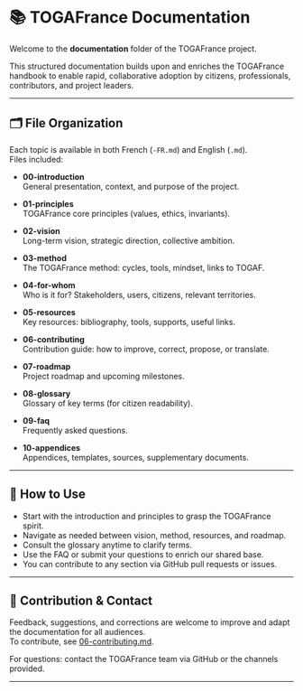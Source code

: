 # 📚 TOGAFrance Documentation

Welcome to the **documentation** folder of the TOGAFrance project.

This structured documentation builds upon and enriches the TOGAFrance handbook to enable rapid, collaborative adoption by citizens, professionals, contributors, and project leaders.

---

## 🗂️ File Organization

Each topic is available in both French (`-FR.md`) and English (`.md`).  
Files included:

- **00-introduction**  
  General presentation, context, and purpose of the project.

- **01-principles**  
  TOGAFrance core principles (values, ethics, invariants).

- **02-vision**  
  Long-term vision, strategic direction, collective ambition.

- **03-method**  
  The TOGAFrance method: cycles, tools, mindset, links to TOGAF.

- **04-for-whom**  
  Who is it for? Stakeholders, users, citizens, relevant territories.

- **05-resources**  
  Key resources: bibliography, tools, supports, useful links.

- **06-contributing**  
  Contribution guide: how to improve, correct, propose, or translate.

- **07-roadmap**  
  Project roadmap and upcoming milestones.

- **08-glossary**  
  Glossary of key terms (for citizen readability).

- **09-faq**  
  Frequently asked questions.

- **10-appendices**  
  Appendices, templates, sources, supplementary documents.

---

## 📝 How to Use

- Start with the introduction and principles to grasp the TOGAFrance spirit.
- Navigate as needed between vision, method, resources, and roadmap.
- Consult the glossary anytime to clarify terms.
- Use the FAQ or submit your questions to enrich our shared base.
- You can contribute to any section via GitHub pull requests or issues.

---

## 🤝 Contribution & Contact

Feedback, suggestions, and corrections are welcome to improve and adapt the documentation for all audiences.  
To contribute, see [06-contributing.md](./06-contributing.md).

For questions: contact the TOGAFrance team via GitHub or the channels provided.

---
